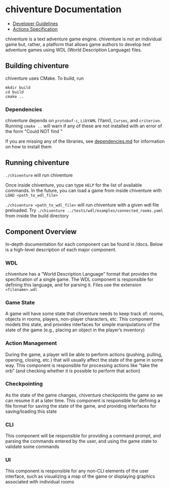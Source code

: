 # chiventure Documentation

* [Developer Guidelines](developer.md)
* [Actions Specification](actions.md)

chiventure is a text adventure game engine. chiventure is not an individual game but, rather, a platform that allows game authors to develop text adventure games using WDL (World Description Language) files.

## Building chiventure

chiventure uses CMake. To build, run
```
mkdir build
cd build
cmake ..
```

### Dependencies

chiventure depends on `protobuf-c`, `LibYAML` (Yaml), `Curses`, and `criterion`. Running `cmake ..` will warn if any of these are not installed with an error of the form "Could NOT find <library>"

If you are missing any of the libraries, see [dependencies.md](dependencies.md) for information on how to install them

## Running chiventure

`./chiventure` will run chiventure

Once inside chiventure, you can type `HELP` for the list of available commands. In the future, you can load a game from inside chiventure with `LOAD <path_to_wdl_file>`

`./chiventure <path_to_wdl_file>` will run chiventure with a given wdl file preloaded. Try `./chiventure ../tests/wdl/examples/connected_rooms.yaml` from inside the build directory

## Component Overview

In-depth documentation for each component can be found in /docs. Below is a high-level description of each major component.

### WDL 

chiventure has a “World Description Language” format that provides the specification of a single game. The WDL component is responsible for defining this language, and for parsing it. Files use the extension `<filename>.wdl`

### Game State

A game will have some state that chiventure needs to keep track of: rooms, objects in rooms, players, non-player characters, etc. This component models this state, and provides interfaces for simple manipulations of the state of the game (e.g., placing an object in the player’s inventory)

### Action Management

During the game, a player will be able to perform actions (pushing, pulling, opening, closing, etc.) that will usually affect the state of the game in some way. This component is responsible for processing actions like “take the orb” (and checking whether it is possible to perform that action)

### Checkpointing

As the state of the game changes, chiventure checkpoints the game so we can resume it at a later time. This component is responsible for defining a file format for saving the state of the game, and providing interfaces for saving/loading this state

### CLI 

This component will be responsible for providing a command prompt, and parsing the commands entered by the user, and using the game state to validate some commands

### UI

This component is responsible for any non-CLI elements of the user interface, such as visualizing a map of the game or displaying graphics associated with individual rooms